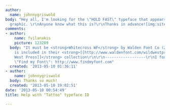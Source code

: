 ```yaml
---
author:
  name: johnnygriswold
body: "Hey all, I'm looking for the \"HOLD FAST\" typeface that appears in the attached
  graphic. \r\nAnyone know what this is?\r\nThanks in advance![img:sites/default/files/old-images/hold_fast_v_4022.2.png]"
comments:
- author:
    name: fvilanakis
    picture: 123289
  body: "It must be <strong>Whitecross WF</strong> by Walden Font Co (2002),\r\nwhich
    is included in their <strong>[[http://www.waldenfont.com/wildwestpressfonts.asp|Wild
    West Press]]</strong> collection\r\n\r\n------------------\r\nI found it using
    \"Find my Font\": http://www.findmyfont.com"
  created: '2013-05-10 01:36:11'
- author:
    name: johnnygriswold
  body: Thanks so much!
  created: '2013-05-10 19:02:51'
date: '2013-05-10 00:54:49'
title: Help with "Tattoo" typeface ID

---
```

